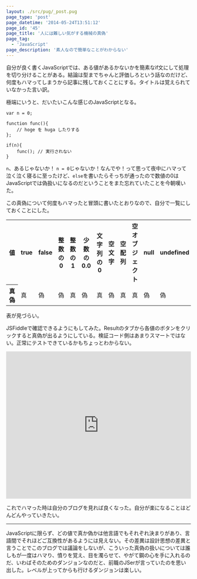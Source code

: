 ```yaml
---
layout: ./src/pug/_post.pug
page_type: 'post'
page_datetime: '2014-05-24T13:51:12'
page_id: '45'
page_title: '人には難しい気がする機械の真偽'
page_tag:
  - 'JavaScript'
page_description: '素人なので簡単なことがわからない'
---
```

自分が良く書くJavaScriptでは、ある値があるかないかを簡素なif文にして処理を切り分けることがある。結論は型までちゃんと評価しろという話なのだけど、何度もハマってしまうから記事に残しておくことにする。タイトルは覚えられていなかった言い訳。

極端にいうと、だいたいこんな感じのJavaScriptとなる。

<pre title="JavaScript"><code data-language="javascripte">var n = 0;

function func(){
    // hoge を huga したりする
};

if(n){
    func(); // 実行されない
}
</code></pre>

`n`、あるじゃないか！ `n = 0`じゃないか！なんでや！って思って夜中にハマって泣く泣く寝るに至ったけど、`else`を書いたらそっちが通ったので数値の0はJavaScriptでは偽扱いになるのだということをまた忘れていたことを今朝嘆いた。

この真偽について何度もハマったと冒頭に書いたとおりなので、自分で一覧にしておくことにした。

<table>
  <tr>
    <th scope="col">値</th>
    <th scope="col">true</th>
    <th scope="col">false</th>
    <th scope="col">整数の0</th>
    <th scope="col">整数の1</th>
    <th scope="col">少数の0.0</th>
    <th scope="col">文字列の0</th>
    <th scope="col">空文字</th>
    <th scope="col">空配列</th>
    <th scope="col">空オブジェクト</th>
    <th scope="col">null</th>
    <th scope="col">undefined</th>
    <th scope="col">NaN</th>
  </tr>
  <tr>
    <th scope="row">真偽</th>
    <td>真</td>
    <td>偽</td>
    <td>偽</td>
    <td>真</td>
    <td>偽</td>
    <td>真</td>
    <td>偽</td>
    <td>真</td>
    <td>真</td>
    <td>偽</td>
    <td>偽</td>
    <td>偽</td>
  </tr>
</table>

表が見づらい。

JSFiddleで確認できるようにもしてみた。Resultのタブから各値のボタンをクリックすると真偽が出るようにしている。検証コード側はあまりスマートではない。正常にテストできているかもちょっとわからない。

<iframe width="100%" height="400" src="http://jsfiddle.net/s43Qk/embedded/result,js/" allowfullscreen="allowfullscreen" frameborder="0"></iframe>

これでハマった時は自分のブログを見れば良くなった。自分が楽になることはどんどんやっていきたい。

---

JavaScriptに限らず、どの値で真か偽かは他言語でもそれぞれ決まりがあり、言語間でそれほどご互換性があるようには見えない。その差異は設計思想の差異と言うことでこのブログでは議論をしないが、こういった真偽の扱いについては誰しもが一度はハマり、憤りを覚え、目を濁らせて、やがて鋼の心を手に入れるのだ、いわばそのためのダンジョンなのだと、前職のJSerが言っていたのを思い出した。レベルが上ってからも行けるダンジョンは楽しい。

